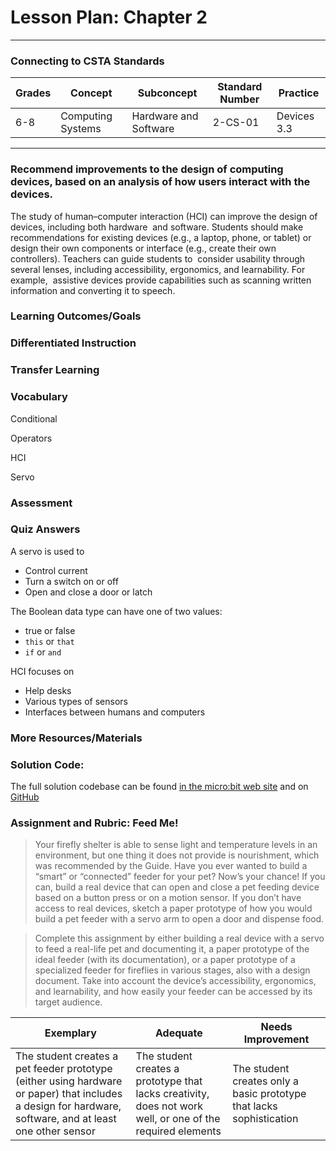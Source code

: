 # Lesson Plan: Chapter 2
---
### Connecting to CSTA Standards

Grades | Concept | Subconcept | Standard Number | Practice
---|---|---|---|---
6-8 | Computing Systems | Hardware and Software | 2-CS-01 | Devices 3.3 |

---

### Recommend improvements to the design of computing devices, based on an analysis of how users interact with the devices.

The study of human–computer interaction (HCI) can improve the design of devices, including both hardware  and software. Students should make recommendations for existing devices (e.g., a laptop, phone, or tablet) or  design their own components or interface (e.g., create their own controllers). Teachers can guide students to  consider usability through several lenses, including accessibility, ergonomics, and learnability. For example,  assistive devices provide capabilities such as scanning written information and converting it to speech.

### Learning Outcomes/Goals
### Differentiated Instruction
### Transfer Learning
### Vocabulary

Conditional 

Operators 

HCI 

Servo 

### Assessment
### Quiz Answers

A servo is used to 
 - Control current
 - Turn a switch on or off
 - <span class="highlight">Open and close a door or latch</span>

The Boolean data type can have one of two values:  
 - <span class="highlight">true or false</span>
 - `this` or `that`
 - `if` or `and`

 HCI focuses on
 - Help desks
 - Various types of sensors
 - <span class="highlight">Interfaces between humans and computers</span>

### More Resources/Materials

### Solution Code: 

The full solution codebase can be found [in the micro:bit web site](https://makecode.microbit.org/_cxdAc3JHyUwp) and on [GitHub](https://github.com/CS4Kids/CS4Kids-Firefly-Refuge)

### Assignment and Rubric: Feed Me!

> Your firefly shelter is able to sense light and temperature levels in an environment, but one thing it does not provide is nourishment, which was recommended by the Guide. Have you ever wanted to build a “smart” or “connected” feeder for your pet? Now’s your chance! If you can, build a real device that can open and close a pet feeding device based on a button press or on a motion sensor. If you don’t have access to real devices, sketch a paper prototype of how you would build a pet feeder with a servo arm to open a door and dispense food. 

> Complete this assignment by either building a real device with a servo to feed a real-life pet and documenting it, a paper prototype of the ideal feeder (with its documentation), or a paper prototype of a specialized feeder for fireflies in various stages, also with a design document. Take into account the device’s accessibility, ergonomics, and learnability, and how easily your feeder can be accessed by its target audience. 

Exemplary | Adequate | Needs Improvement 
---|---|---
The student creates a pet feeder prototype (either using hardware or paper) that includes a design for hardware, software, and at least one other sensor | The student creates a prototype that lacks creativity, does not work well, or one of the required elements | The student creates only a basic prototype that lacks sophistication
